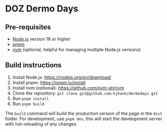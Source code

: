 # DOZ Dermo Days

## Pre-requisites

* [Node.js](https://nodejs.org/en/) version 18 or higher
* [pnpm](https://pnpm.io/)
* [nvm](https://github.com/nvm-sh/nvm) (optional, helpful for managing multiple Node.js versions)

## Build instructions

1. Install Node.js: <https://nodejs.org/en/download/>
2. Install pnpm: <https://pnpm.io/install>
3. Install nvm (optional): <https://github.com/nvm-sh/nvm>
4. Clone the repository: `git clone git@github.com:kjhank/dermodays.git`
5. Run `pnpm install`
6. Run `pnpm build`

The `build` command will build the production version of the page in the `dist` folder.
For development, use `pnpm dev`, this will start the development server with hot-reloading of any changes.
